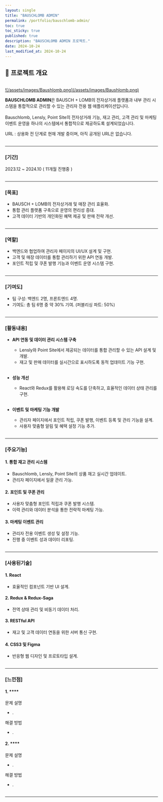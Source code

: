 ```yaml
---
layout: single
title: "BAUSCHLOMB ADMIN"
permalink: /portfolio/bauschlomb-admin/
toc: true
toc_sticky: true
published: true
description: "BAUSCHLOMB ADMIN 프로젝트."
date: 2024-10-24
last_modified_at: 2024-10-24
---
```


## 📄 프로젝트 개요
<br/>
<a class="batimmage" href="/assets/images/Baushlomb.png">
![/assets/images/Baushlomb.png](/assets/images/Baushlomb.png)
</a>

**BAUSCHLOMB ADMIN**은 BAUSCH + LOMB의 전자상거래 플랫폼과 내부 관리 시스템을 통합적으로 관리할 수 있는 관리자 전용 웹 애플리케이션입니다. <br/><br/>
Bauschlomb, Lensly, Point Site의 전자상거래 기능, 재고 관리, 고객 관리 및 마케팅 이벤트 운영을 하나의 시스템에서 통합적으로 제공하도록 설계되었습니다.

URL : 상용화 전 단계로 현재 개발 중이며, 아직 공개된 URL은 없습니다.
<br/><br/>

---

### [기간] <br/>

2023.12 ~ 2024.10 ( 11개월 진행중 )
<br/><br/>

---

### [목표]

- BAUSCH + LOMB의 전자상거래 및 매장 관리 효율화.
- 통합 관리 플랫폼 구축으로 운영의 편리성 증대.
- 고객 데이터 기반의 개인화된 혜택 제공 및 판매 전략 개선.
<br/><br/>

---

### [역할]

- 백엔드와 협업하여 관리자 페이지의 UI/UX 설계 및 구현.
- 고객 및 매장 데이터를 통합 관리하기 위한 API 연동 개발.
- 포인트 적립 및 쿠폰 발행 기능과 이벤트 운영 시스템 구현.
<br/><br/>

---

### [기여도]

- 팀 구성: 백엔드 2명, 프론트엔드 4명.
- 기여도: 총 팀 6명 중 약 30% 기여. (퍼블리싱 파트: 50%)
<br/><br/>

---

### [활동내용]

- **API 연동 및 데이터 관리 시스템 구축**  
    - Lensly와 Point Site에서 제공되는 데이터를 통합 관리할 수 있는 API 설계 및 개발.
    - 재고 및 판매 데이터를 실시간으로 표시하도록 동적 업데이트 기능 구현.
<br/><br/>  

- **성능 개선**  
    - React와 Redux를 활용해 로딩 속도를 단축하고, 효율적인 데이터 상태 관리를 구현.
<br/><br/>  

- **이벤트 및 마케팅 기능 개발**  
    - 관리자 페이지에서 포인트 적립, 쿠폰 발행, 이벤트 등록 및 관리 기능을 설계.  
    - 사용자 맞춤형 알림 및 혜택 설정 기능 추가.
<br/><br/>

---

### [주요기능]

#### 1. **통합 재고 관리 시스템**  

- Bauschlomb, Lensly, Point Site의 상품 재고 실시간 업데이트.
- 관리자 페이지에서 일괄 관리 가능.

#### 2. **포인트 및 쿠폰 관리**  

- 사용자 맞춤형 포인트 적립과 쿠폰 발행 시스템.
- 이력 관리와 데이터 분석을 통한 전략적 마케팅 가능.

#### 3. **마케팅 이벤트 관리**  

- 관리자 전용 이벤트 생성 및 설정 기능.
- 진행 중 이벤트 성과 데이터 리포팅.
<br/><br/>

---

### [사용된기술] 

#### 1. **React**

- 효율적인 컴포넌트 기반 UI 설계.

#### 2. **Redux & Redux-Saga**

- 전역 상태 관리 및 비동기 데이터 처리.

#### 3. **RESTful API** 

- 재고 및 고객 데이터 연동을 위한 서버 통신 구현.

#### 4. **CSS3 및 Figma** 

- 반응형 웹 디자인 및 프로토타입 설계.
<br/><br/>

---

### [느낀점] 

#### 1. **** <br>

문제 설명 <br>
- .

해결 방법 <br>
- .

#### 2. **** <br>

문제 설명 <br>
- .

해결 방법 <br>
- .
<br/><br/>

---